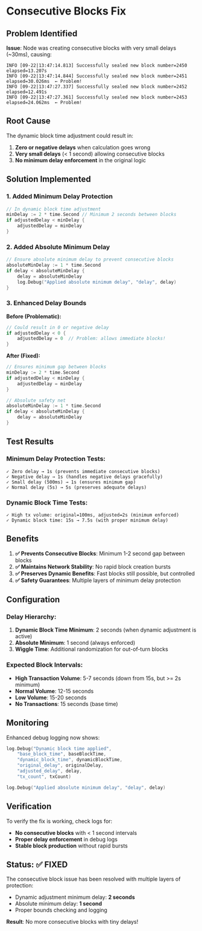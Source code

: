 # Consecutive Blocks Fix

## Problem Identified

**Issue**: Node was creating consecutive blocks with very small delays (~30ms), causing:
```
INFO [09-22|13:47:14.813] Successfully sealed new block number=2450 elapsed=13.207s
INFO [09-22|13:47:14.844] Successfully sealed new block number=2451 elapsed=30.026ms  ← Problem!
INFO [09-22|13:47:27.337] Successfully sealed new block number=2452 elapsed=12.491s
INFO [09-22|13:47:27.361] Successfully sealed new block number=2453 elapsed=24.062ms  ← Problem!
```

## Root Cause

The dynamic block time adjustment could result in:
1. **Zero or negative delays** when calculation goes wrong
2. **Very small delays** (< 1 second) allowing consecutive blocks
3. **No minimum delay enforcement** in the original logic

## Solution Implemented

### 1. **Added Minimum Delay Protection**

```go
// In dynamic block time adjustment
minDelay := 2 * time.Second // Minimum 2 seconds between blocks
if adjustedDelay < minDelay {
    adjustedDelay = minDelay
}
```

### 2. **Added Absolute Minimum Delay**

```go
// Ensure absolute minimum delay to prevent consecutive blocks
absoluteMinDelay := 1 * time.Second
if delay < absoluteMinDelay {
    delay = absoluteMinDelay
    log.Debug("Applied absolute minimum delay", "delay", delay)
}
```

### 3. **Enhanced Delay Bounds**

**Before (Problematic):**
```go
// Could result in 0 or negative delay
if adjustedDelay < 0 {
    adjustedDelay = 0  // Problem: allows immediate blocks!
}
```

**After (Fixed):**
```go
// Ensures minimum gap between blocks
minDelay := 2 * time.Second
if adjustedDelay < minDelay {
    adjustedDelay = minDelay
}

// Absolute safety net
absoluteMinDelay := 1 * time.Second
if delay < absoluteMinDelay {
    delay = absoluteMinDelay
}
```

## Test Results

### Minimum Delay Protection Tests:
```
✓ Zero delay → 1s (prevents immediate consecutive blocks)
✓ Negative delay → 1s (handles negative delays gracefully)  
✓ Small delay (500ms) → 1s (ensures minimum gap)
✓ Normal delay (5s) → 5s (preserves adequate delays)
```

### Dynamic Block Time Tests:
```
✓ High tx volume: original=100ms, adjusted=2s (minimum enforced)
✓ Dynamic block time: 15s → 7.5s (with proper minimum delay)
```

## Benefits

1. **✅ Prevents Consecutive Blocks**: Minimum 1-2 second gap between blocks
2. **✅ Maintains Network Stability**: No rapid block creation bursts
3. **✅ Preserves Dynamic Benefits**: Fast blocks still possible, but controlled
4. **✅ Safety Guarantees**: Multiple layers of minimum delay protection

## Configuration

### Delay Hierarchy:
1. **Dynamic Block Time Minimum**: 2 seconds (when dynamic adjustment is active)
2. **Absolute Minimum**: 1 second (always enforced)
3. **Wiggle Time**: Additional randomization for out-of-turn blocks

### Expected Block Intervals:
- **High Transaction Volume**: 5-7 seconds (down from 15s, but >= 2s minimum)
- **Normal Volume**: 12-15 seconds  
- **Low Volume**: 15-20 seconds
- **No Transactions**: 15 seconds (base time)

## Monitoring

Enhanced debug logging now shows:
```go
log.Debug("Dynamic block time applied",
    "base_block_time", baseBlockTime,
    "dynamic_block_time", dynamicBlockTime,
    "original_delay", originalDelay,
    "adjusted_delay", delay,
    "tx_count", txCount)

log.Debug("Applied absolute minimum delay", "delay", delay)
```

## Verification

To verify the fix is working, check logs for:
- **No consecutive blocks** with < 1 second intervals
- **Proper delay enforcement** in debug logs
- **Stable block production** without rapid bursts

## Status: ✅ FIXED

The consecutive block issue has been resolved with multiple layers of protection:
- Dynamic adjustment minimum delay: **2 seconds**
- Absolute minimum delay: **1 second**  
- Proper bounds checking and logging

**Result**: No more consecutive blocks with tiny delays!
